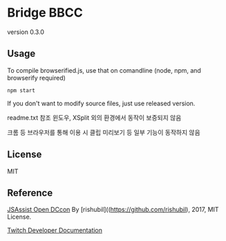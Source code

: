 Bridge BBCC
===
version 0.3.0



## Usage
To compile browserified.js, use that on comandline
(node, npm, and browserify required)
```
npm start
```
If you don't want to modify source files, just use released version.

readme.txt 참조
윈도우, XSplit 외의 환경에서 동작이 보증되지 않음

크롬 등 브라우저를 통해 이용 시 클립 미리보기 등 일부 기능이 동작하지 않음


## License
MIT

## Reference
[JSAssist Open DCcon](https://github.com/rishubil/jsassist-open-dccon)
By [rishubil]((https://github.com/rishubil), 2017, MIT License.

[Twitch Developer Documentation](https://dev.twitch.tv/docs)
